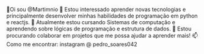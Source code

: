 👋Oi sou @Martimnio
👀 Estou interessado aprender novas tecnologias e principalmente desenvolver minhas habilidades de programação em python e reactjs.
🌱 Atualmente estou cursando Sistemas de computação e aprendendo sobre lógicas de programação e estrutura de dados.
💞️ Estou procurando colaborar em projetos que me possa ajudar a aprender mais!
📫 Como me encontrar: instagram @ pedro_soares042
